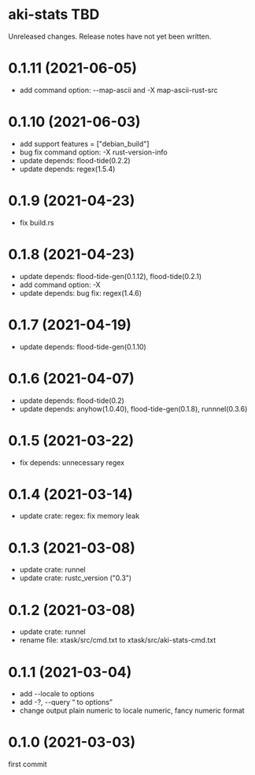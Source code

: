 aki-stats TBD
===
Unreleased changes. Release notes have not yet been written.

0.1.11 (2021-06-05)
=====

* add command option: --map-ascii and -X map-ascii-rust-src

0.1.10 (2021-06-03)
=====

* add support features = \["debian_build"\]
* bug fix command option: -X rust-version-info
* update depends: flood-tide(0.2.2)
* update depends: regex(1.5.4)

0.1.9 (2021-04-23)
=====

* fix build.rs

0.1.8 (2021-04-23)
=====

* update depends: flood-tide-gen(0.1.12), flood-tide(0.2.1)
* add command option: -X
* update depends: bug fix: regex(1.4.6)

0.1.7 (2021-04-19)
=====

* update depends: flood-tide-gen(0.1.10)

0.1.6 (2021-04-07)
=====

* update depends: flood-tide(0.2)
* update depends: anyhow(1.0.40), flood-tide-gen(0.1.8), runnnel(0.3.6)

0.1.5 (2021-03-22)
=====

* fix depends: unnecessary regex

0.1.4 (2021-03-14)
=====

* update crate: regex: fix memory leak

0.1.3 (2021-03-08)
=====

* update crate: runnel
* update crate: rustc_version ("0.3")

0.1.2 (2021-03-08)
=====

* update crate: runnel
* rename file: xtask/src/cmd.txt to xtask/src/aki-stats-cmd.txt

0.1.1 (2021-03-04)
=====

* add --locale <loc> to options
* add -?, --query <q> to options
* change output plain numeric to locale numeric, fancy numeric format

0.1.0 (2021-03-03)
=====
first commit
